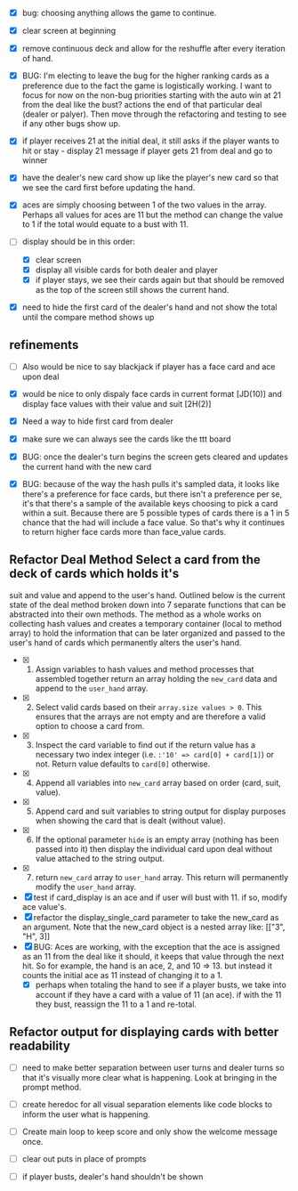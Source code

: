 - [x] bug: choosing anything allows the game to continue.

- [x] clear screen at beginning 

- [x] remove continuous deck and allow for the reshuffle after every iteration of hand.

- [x] BUG: I'm electing to leave the bug for the higher ranking cards as a preference due to the fact the game is logistically working. I want to focus for now on the non-bug priorities starting with the auto win at 21 from the deal like the bust? actions the end of that particular deal (dealer or palyer). Then move through the refactoring and testing to see if any other bugs show up.

- [x] if player receives 21 at the initial deal, it still asks if the player wants to hit or stay - display 21 message if player gets 21 from deal and go to winner

- [x] have the dealer's new card show up like the player's new card so that we see the card first before updating the hand.

- [x] aces are simply choosing between 1 of the two values in the array. Perhaps all values for aces are 11 but the method can change the value to 1 if the total would equate to a bust with 11. 
- [ ] display should be in this order:
  - [x] clear screen
  - [x] display all visible cards for both dealer and player
  - [x] if player stays, we see their cards again but that should be removed as the top of the screen still shows the current hand.
- [x] need to hide the first card of the dealer's hand and not show the total until the compare method shows up 

## refinements
- [ ] Also would be nice to say blackjack if player has a face card and ace upon deal
- [x] would be nice to only dispaly face cards in current format [JD(10)] and display face values with their value and suit [2H(2)]
- [x] Need a way to hide first card from dealer
- [x] make sure we can always see the cards like the ttt board

- [x] BUG: once the dealer's turn begins the screen gets cleared and updates the current hand with the new card
- [x] BUG: because of the way the hash pulls it's sampled data, it looks like there's a preference for face cards, but there isn't a preference per se, it's that there's a sample of the available keys choosing to pick a card within a suit. Because there are 5 possible types of cards there is a 1 in 5 chance that the had will include a face value. So that's why it continues to return higher face cards more than face_value cards.

## Refactor Deal Method Select a card from the deck of cards which holds it's
suit and value and append to the user's hand.  Outlined below is the current
state of the deal method broken down into 7 separate functions that can be
abstracted into their own methods. The method as a whole works on collecting
hash values and creates a temporary container (local to method array) to hold
the information that can be later organized and passed to the user's hand of
cards which permanently alters the user's hand.

- [x] 1. Assign variables to hash values and method processes that assembled
  together return an array holding the `new_card` data and append to the
`user_hand` array. 
- [x] 2. Select valid cards based on their `array.size values > 0`. This
  ensures that the arrays are not empty and are therefore a valid option to
choose a card from.
- [x] 3. Inspect the card variable to find out if the return value has a
  necessary two index integer (i.e. `:'10' => card[0] + card[1]`) or not.
Return value defaults to `card[0]` otherwise.
- [x] 4. Append all variables into `new_card` array based on order (card, suit,
  value).
- [x] 5. Append card and suit variables to string output for display purposes
  when showing the card that is dealt (without value). 
- [x] 6. If the optional parameter `hide` is an empty array (nothing has been
  passed into it) then display the individual card upon deal without value
attached to the string output.
- [x] 7. return `new_card` array to `user_hand` array. This return will
  permanently modify the `user_hand` array.
- [x] test if card_display is an ace and if user will bust with 11. if so,
  modify ace value's.
- [x] refactor the display_single_card parameter to take the new_card as an
  argument. Note that the new_card object is a nested array like: [["3", "H",
3]]
- [x] BUG: Aces are working, with the exception that the ace is assigned as an
  11 from the deal like it should, it keeps that value through the next hit. So
for example, the hand is an ace, 2, and 10 => 13. but instead it counts the
initial ace as 11 instead of changing it to a 1.
  - [x] perhaps when totaling the hand to see if a player busts, we take into
    account if they have a card with a value of 11 (an ace). if with the 11
they bust, reassign the 11 to a 1 and re-total.

## Refactor output for displaying cards with better readability

- [ ] need to make better separation between user turns and dealer turns so
  that it's visually more clear what is happening. Look at bringing in the
prompt method.

- [ ] create heredoc for all visual separation elements like code blocks to
  inform the user what is happening.

- [ ] Create main loop to keep score and only show the welcome message once. 
- [ ] clear out puts in place of prompts
- [ ] if player busts, dealer's hand shouldn't be shown 
